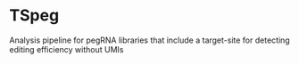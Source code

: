 # TSpeg
Analysis pipeline for pegRNA libraries that include a target-site for detecting editing efficiency without UMIs
